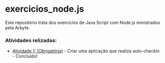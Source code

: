 # exercicios_node.js
Este repositório trata dos exercícios de Java Script com Node.js ministrados pela Arbyte.
<h3>Atividades relizadas:</h3>
<ul>
<li><a href="https://github.com/bruno-b-neves/exercicios_node.js/tree/master/atividade_1">Atividade 1: (Obrigatória)</a> - Criar uma aplicação que realiza auto-checkin - Concluído!</li>
</ul>